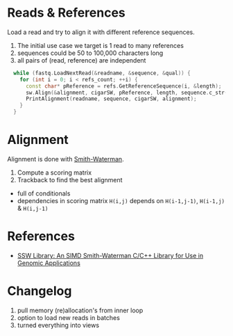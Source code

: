 # Reads & References

Load a read and try to align it with different reference sequences.

1. The initial use case we target is 1 read to many references
1. sequences could be 50 to 100,000 characters long
1. all pairs of (read, reference) are independent

```c++
  while (fastq.LoadNextRead(&readname, &sequence, &qual)) {
    for (int i = 0; i < refs_count; ++i) {
      const char* pReference = refs.GetReferenceSequence(i, &length);
      sw.Align(&alignment, cigarSW, pReference, length, sequence.c_str(), sequence.size());
      PrintAlignment(readname, sequence, cigarSW, alignment);
    }
  }
```
  
# Alignment
  
Alignment is done with [Smith-Waterman](https://en.wikipedia.org/wiki/Smith–Waterman_algorithm).
  
1. Compute a scoring matrix
1. Trackback to find the best alignment

- full of conditionals
- dependencies in scoring matrix `H(i,j)` depends on `H(i-1,j-1)`, `H(i-1,j)` & `H(i,j-1)`

# References

- [SSW Library: An SIMD Smith-Waterman C/C++ Library for Use in Genomic Applications](http://journals.plos.org/plosone/article?id=10.1371/journal.pone.0082138)

# Changelog 

1. pull memory (re)allocation's from inner loop
1. option to load new reads in batches
1. turned everything into views
